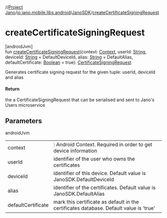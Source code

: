 //[Project Jano](../../../index.md)/[io.jano.mobile.libs.android](../index.md)/[JanoSDK](index.md)/[createCertificateSigningRequest](create-certificate-signing-request.md)

# createCertificateSigningRequest

[androidJvm]\
fun [createCertificateSigningRequest](create-certificate-signing-request.md)(context: [Context](https://developer.android.com/reference/kotlin/android/content/Context.html), userId: [String](https://kotlinlang.org/api/latest/jvm/stdlib/kotlin/-string/index.html), deviceId: [String](https://kotlinlang.org/api/latest/jvm/stdlib/kotlin/-string/index.html) = DefaultDeviceId, alias: [String](https://kotlinlang.org/api/latest/jvm/stdlib/kotlin/-string/index.html) = DefaultAlias, defaultCertificate: [Boolean](https://kotlinlang.org/api/latest/jvm/stdlib/kotlin/-boolean/index.html) = true): [CertificateSigningRequest](../../io.jano.mobile.libs.android.models/-certificate-signing-request/index.md)

Generates certificate signing request for the given tuple: userId, deviceId and alias

#### Return

the a CertificateSigningRequest that can be serialised and sent to Jano's Users microservice

## Parameters

androidJvm

| | |
|---|---|
| context | : Android Context. Required in order to get device information |
| userId | identifier of the user who owns the certificates |
| deviceId | identifier of this device. Default value is JanoSDK.DefaultDeviceId |
| alias | identifier of the certificates. Default value is JanoSDK.DefaultAlias |
| defaultCertificate | mark this certificate as default in the certificates database. Default value is 'true' |
